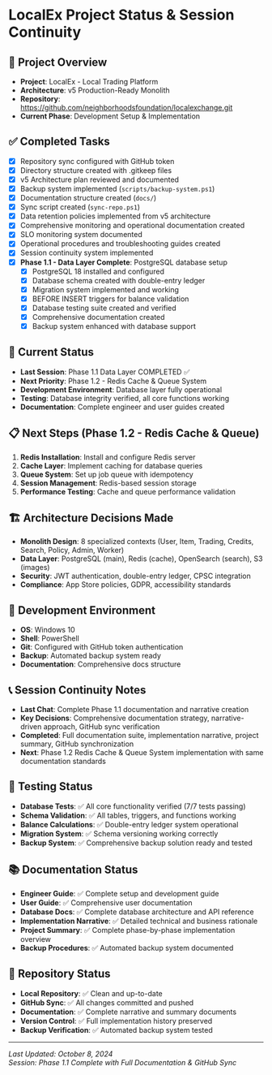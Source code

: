 # LocalEx Project Status & Session Continuity

## 🎯 **Project Overview**
- **Project**: LocalEx - Local Trading Platform
- **Architecture**: v5 Production-Ready Monolith
- **Repository**: https://github.com/neighborhoodsfoundation/localexchange.git
- **Current Phase**: Development Setup & Implementation

## ✅ **Completed Tasks**
- [x] Repository sync configured with GitHub token
- [x] Directory structure created with .gitkeep files
- [x] v5 Architecture plan reviewed and documented
- [x] Backup system implemented (`scripts/backup-system.ps1`)
- [x] Documentation structure created (`docs/`)
- [x] Sync script created (`sync-repo.ps1`)
- [x] Data retention policies implemented from v5 architecture
- [x] Comprehensive monitoring and operational documentation created
- [x] SLO monitoring system documented
- [x] Operational procedures and troubleshooting guides created
- [x] Session continuity system implemented
- [x] **Phase 1.1 - Data Layer Complete**: PostgreSQL database setup
  - [x] PostgreSQL 18 installed and configured
  - [x] Database schema created with double-entry ledger
  - [x] Migration system implemented and working
  - [x] BEFORE INSERT triggers for balance validation
  - [x] Database testing suite created and verified
  - [x] Comprehensive documentation created
  - [x] Backup system enhanced with database support

## 🚧 **Current Status**
- **Last Session**: Phase 1.1 Data Layer COMPLETED ✅
- **Next Priority**: Phase 1.2 - Redis Cache & Queue System
- **Development Environment**: Database layer fully operational
- **Testing**: Database integrity verified, all core functions working
- **Documentation**: Complete engineer and user guides created

## 📋 **Next Steps (Phase 1.2 - Redis Cache & Queue)**
1. **Redis Installation**: Install and configure Redis server
2. **Cache Layer**: Implement caching for database queries
3. **Queue System**: Set up job queue with idempotency
4. **Session Management**: Redis-based session storage
5. **Performance Testing**: Cache and queue performance validation

## 🏗️ **Architecture Decisions Made**
- **Monolith Design**: 8 specialized contexts (User, Item, Trading, Credits, Search, Policy, Admin, Worker)
- **Data Layer**: PostgreSQL (main), Redis (cache), OpenSearch (search), S3 (images)
- **Security**: JWT authentication, double-entry ledger, CPSC integration
- **Compliance**: App Store policies, GDPR, accessibility standards

## 🔧 **Development Environment**
- **OS**: Windows 10
- **Shell**: PowerShell
- **Git**: Configured with GitHub token authentication
- **Backup**: Automated backup system ready
- **Documentation**: Comprehensive docs structure

## 📞 **Session Continuity Notes**
- **Last Chat**: Complete Phase 1.1 documentation and narrative creation
- **Key Decisions**: Comprehensive documentation strategy, narrative-driven approach, GitHub sync verification
- **Completed**: Full documentation suite, implementation narrative, project summary, GitHub synchronization
- **Next**: Phase 1.2 Redis Cache & Queue System implementation with same documentation standards

## 🧪 **Testing Status**
- **Database Tests**: ✅ All core functionality verified (7/7 tests passing)
- **Schema Validation**: ✅ All tables, triggers, and functions working
- **Balance Calculations**: ✅ Double-entry ledger system operational
- **Migration System**: ✅ Schema versioning working correctly
- **Backup System**: ✅ Comprehensive backup solution ready and tested

## 📚 **Documentation Status**
- **Engineer Guide**: ✅ Complete setup and development guide
- **User Guide**: ✅ Comprehensive user documentation
- **Database Docs**: ✅ Complete database architecture and API reference
- **Implementation Narrative**: ✅ Detailed technical and business rationale
- **Project Summary**: ✅ Complete phase-by-phase implementation overview
- **Backup Procedures**: ✅ Automated backup system documented

## 🔄 **Repository Status**
- **Local Repository**: ✅ Clean and up-to-date
- **GitHub Sync**: ✅ All changes committed and pushed
- **Documentation**: ✅ Complete narrative and summary documents
- **Version Control**: ✅ Full implementation history preserved
- **Backup Verification**: ✅ Automated backup system tested

---
*Last Updated: October 8, 2024*  
*Session: Phase 1.1 Complete with Full Documentation & GitHub Sync*
